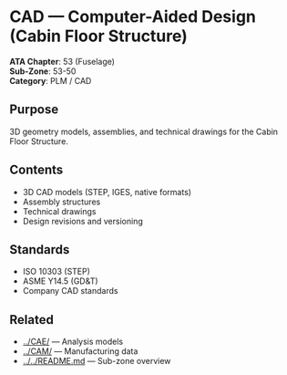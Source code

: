 # CAD — Computer-Aided Design (Cabin Floor Structure)

**ATA Chapter**: 53 (Fuselage)  
**Sub-Zone**: 53-50  
**Category**: PLM / CAD

## Purpose

3D geometry models, assemblies, and technical drawings for the Cabin Floor Structure.

## Contents

- 3D CAD models (STEP, IGES, native formats)
- Assembly structures
- Technical drawings
- Design revisions and versioning

## Standards

- ISO 10303 (STEP)
- ASME Y14.5 (GD&T)
- Company CAD standards

## Related

- [../CAE/](../CAE/) — Analysis models
- [../CAM/](../CAM/) — Manufacturing data
- [../../README.md](../../README.md) — Sub-zone overview
